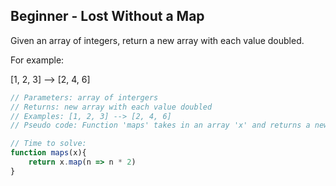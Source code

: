 ## Beginner - Lost Without a Map

Given an array of integers, return a new array with each value doubled.

For example:

[1, 2, 3] --> [2, 4, 6]

```javascript
// Parameters: array of intergers
// Returns: new array with each value doubled
// Examples: [1, 2, 3] --> [2, 4, 6]
// Pseudo code: Function 'maps' takes in an array 'x' and returns a new array using the .map() array method. Using 'n' as a parameter for each number in the new array, 'n * 2' doubles each number.

// Time to solve:
function maps(x){
    return x.map(n => n * 2)
}
```
